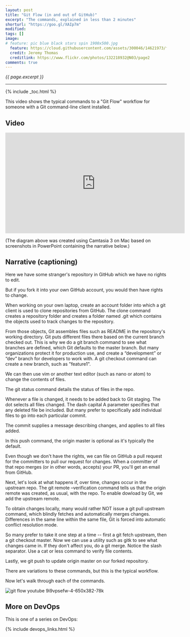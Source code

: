 ```yaml
---
layout: post
title: "Git Flow (in and out of GitHub)"
excerpt: "The commands, explained in less than 2 minutes"
shorturl: "https://goo.gl/XAIp7m"
modified:
tags: []
image:
# feature: pic blue black stars spin 1900x500.jpg
  feature: https://cloud.githubusercontent.com/assets/300046/14621973/fe6e21a6-0583-11e6-9a94-a969a51759b6.jpg
  credit: Jeremy Thomas
  creditlink: https://www.flickr.com/photos/132218932@N03/page2
comments: true
---
```

<i>{{ page.excerpt }}</i>
<hr />

{% include _toc.html %}

This video shows the typical commands to a "Git Flow" workflow for someone with a Git command-line client installed. 


## Video

<iframe width="560" height="315" src="https://www.youtube.com/embed/9i9VPsefW-4" frameborder="0" allowfullscreen> </iframe>

(The diagram above was created using Camtasia 3 on Mac based on screenshots in PowerPoint containing the narrative below.)


## Narrative (captioning)

Here we have some stranger's repository in GitHub which we have no rights to edit. 

But if you fork it into your own GitHub account, you would then have rights to change.

When working on your own laptop, create an account folder into which a git client is used to clone repositories from GitHub. The clone command creates a repository folder and creates a folder named .git which contains the objects used to track changes to the repository. 

From those objects, Git assembles files such as README in the repository's working directory. Git puts different files there based on 
the current branch checked out. This is why we do a git branch command to see what branches are defined, which Git defaults to the master branch. But many organizations protect it for production use, and create a “development” or “dev” branch for developers to work with. A git checkout command can create a new branch, such as "feature1". 

We can then use vim or another text editor (such as nano or atom) to change the contents of files.

The git status command details the status of files in the repo.

Whenever a file is changed, it needs to be added back to Git staging. The dot selects all files changed. The dash capital A parameter specifies that any deleted file be included. But many prefer to specifically add individual files to go into each particular commit.

The commit supplies a message describing changes, and applies to all files added.

In this push command, the origin master is optional as it's typically the default.

Even though we don't have the rights, we can file on GitHub a pull request for the committers to pull our request for changes. When a committer of that repo merges (or in other words, accepts) your PR, you'll get an email from GitHub.

Next, let's look at what happens if, over time, changes occur in the upstream repo. The git remote –verification command tells us that the origin remote was created, as usual, with the repo. To enable dowload by Git, we add the upstream remote. 

To obtain changes locally, many would rather NOT issue a git pull upstream command, which blindly fetches and automatically merges changes. Differences in the same line within the same file, Git is forced into automatic conflict resolution mode.

So many prefer to take it one step at a time -- first a git fetch upstream, then a git checkout master. Now we can use a utility such as gitk to see what changes came in. If they don't affect you, do a git merge. Notice the slash separator. Use a cat or less command to verify file contents. 

Lastly, we git push to update origin master on our forked repository.

There are variations to these commands, but this is the typical workflow.

Now let's walk through each of the commands.

![git flow youtube 9i9vpsefw-4-650x382-78k](https://cloud.githubusercontent.com/assets/300046/25260672/db2a0606-261b-11e7-95da-50dddda8bcc3.png)


## More on DevOps #

This is one of a series on DevOps:

{% include devops_links.html %}
